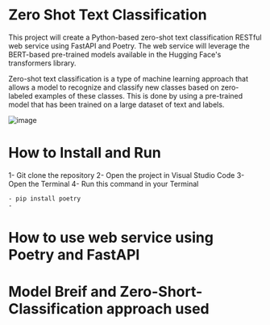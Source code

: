 # **Zero Shot Text Classification**

This project will create a Python-based zero-shot text classification RESTful web service using FastAPI and Poetry. The web service will leverage the BERT-based pre-trained models available in the Hugging Face's transformers library.

Zero-shot text classification is a type of machine learning approach that allows a model to recognize and classify new classes based on zero-labeled examples of these classes. This is done by using a pre-trained model that has been trained on a large dataset of text and labels.

![image](https://github.com/zeidzen/HR_resume/assets/36964163/5fa8cf5a-9436-4981-ac03-b8cbf1cd0893)


# How to Install and Run
1- Git clone the repository
2- Open the project in Visual Studio Code
3- Open the Terminal 
4- Run this command in your Terminal 

    - pip install poetry
    - 

# How to use web service using Poetry and FastAPI


# Model Breif and Zero-Short-Classification approach used



